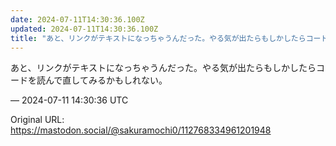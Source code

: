 ```yaml
---
date: 2024-07-11T14:30:36.100Z
updated: 2024-07-11T14:30:36.100Z
title: "あと、リンクがテキストになっちゃうんだった。やる気が出たらもしかしたらコードを読[...]"
---
```


<p>あと、リンクがテキストになっちゃうんだった。やる気が出たらもしかしたらコードを読んで直してみるかもしれない。</p>

&mdash; 2024-07-11 14:30:36 UTC

Original URL: https://mastodon.social/@sakuramochi0/112768334961201948
